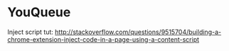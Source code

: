 # YouQueue

Inject script tut:
http://stackoverflow.com/questions/9515704/building-a-chrome-extension-inject-code-in-a-page-using-a-content-script
